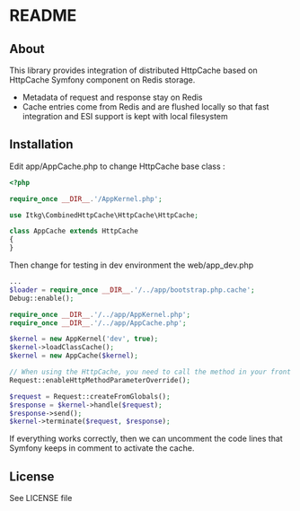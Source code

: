 README
======

About
-----

This library provides integration of distributed HttpCache based on HttpCache
Symfony component on Redis storage.
- Metadata of request and response stay on Redis
- Cache entries come from Redis and are flushed locally so that fast integration and ESI
   support is kept with local filesystem

Installation
------------

Edit app/AppCache.php to change HttpCache base class :
``` php
<?php

require_once __DIR__.'/AppKernel.php';

use Itkg\CombinedHttpCache\HttpCache\HttpCache;

class AppCache extends HttpCache
{
}
```

Then change for testing in dev environment the web/app_dev.php
``` php
...
$loader = require_once __DIR__.'/../app/bootstrap.php.cache';
Debug::enable();

require_once __DIR__.'/../app/AppKernel.php';
require_once __DIR__.'/../app/AppCache.php';

$kernel = new AppKernel('dev', true);
$kernel->loadClassCache();
$kernel = new AppCache($kernel);

// When using the HttpCache, you need to call the method in your front controller instead of relying on the configuration parameter
Request::enableHttpMethodParameterOverride();

$request = Request::createFromGlobals();
$response = $kernel->handle($request);
$response->send();
$kernel->terminate($request, $response);
```

If everything works correctly, then we can uncomment the code lines that Symfony keeps in comment to activate the cache. 

License
-------

See LICENSE file
